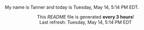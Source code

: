 My name is Tanner and today is Tuesday, May 14, 5:14 PM EDT.

<p align="center">This <i>README</i> file is generated <b>every 3 hours</b>!</br>Last refresh: Tuesday, May 14, 5:14 PM EDT<br /></p>
